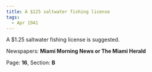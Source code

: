```yaml
---  
title: A $125 saltwater fishing license  
tags:  
  - Apr 1941  
---  
```

  
A $1.25 saltwater fishing license is suggested.  
  
Newspapers: **Miami Morning News or The Miami Herald**  
  
Page: **16**, Section: **B** 
